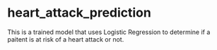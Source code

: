 # heart_attack_prediction

This is a trained model that uses Logistic Regression to determine if a paitent is at risk of a heart attack or not.  
